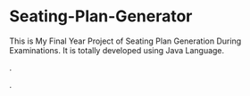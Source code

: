 # Seating-Plan-Generator

This is My Final Year Project of Seating Plan Generation During Examinations. It is totally developed using Java Language.












.



























































































































































































.






































